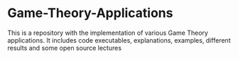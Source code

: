 # Game-Theory-Applications
This is a repository with the implementation of various Game Theory applications. It includes code executables, explanations, examples, different results and some open source lectures
